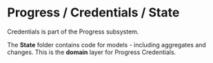 # Progress / Credentials / State

Credentials is part of the Progress subsystem.
  
The **State** folder contains code for models - including aggregates and changes. This is the **domain** layer for Progress Credentials.
